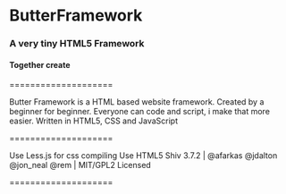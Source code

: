 # ButterFramework

### A very tiny HTML5 Framework

#### Together create 

====================

Butter Framework is a HTML based website framework. Created by a beginner for beginner.
Everyone can code and script, i make that more easier.
Written in HTML5, CSS and JavaScript

====================

Use Less.js for css compiling 
Use HTML5 Shiv 3.7.2 | @afarkas @jdalton @jon_neal @rem | MIT/GPL2 Licensed

====================
